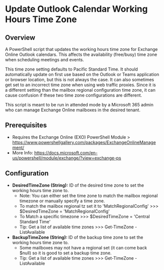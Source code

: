 # Update Outlook Calendar Working Hours Time Zone

## Overview

A PowerShell script that updates the working hours time zone for Exchange Online Outlook calendars. This affects the availability (free/busy) time zone when scheduling meetings and events.

This time zone setting defaults to Pacific Standard Time. It should automatically update on first use based on the Outlook or Teams application or browser location, but this is not always the case. It can also sometimes get set to an incorrect time zone when using web traffic proxies. Since it is a different setting than the mailbox regional configuration time zone, it can cause confusion if these two time zone configurations are different.

This script is meant to be run in attended mode by a Microsoft 365 admin who can manage Exchange Online mailboxes in the desired tenant.

## Prerequisites
- Requires the Exchange Online (EXO) PowerShell Module > https://www.powershellgallery.com/packages/ExchangeOnlineManagement/
- More Info: https://docs.microsoft.com/en-us/powershell/module/exchange/?view=exchange-ps

## Configuration

- **DesiredTimeZone (String):** ID of the desired time zone to set the working hours time zone to.
  - Note: You can either set the time zone to match the mailbox regional timezone or manually specify a time zone.
  - To match the mailbox regional tz set it to 'MatchRegionalConfig' >>> $DesiredTimeZone = 'MatchRegionalConfig'
  - To Match a specific timezone >>> $DesiredTimeZone = 'Central Standard Time'
  - Tip: Get a list of available time zones >>> Get-TimeZone -ListAvailable
- **BackupTimeZone (String):** ID of the backup time zone to set the working hours time zone to.
  - Some mailboxes may not have a regional set (it can come back $null) so it is good to set a backup time zone.
  - Tip: Get a list of available time zones >>> Get-TimeZone -ListAvailable